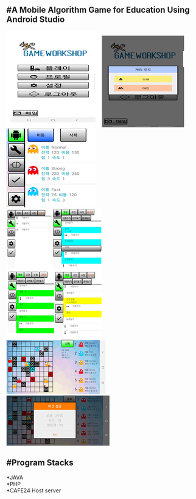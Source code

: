 #A Mobile Algorithm Game for Education Using Android Studio  
---
![Menu](./02.png)
![Play](./01.png)
![robot](./05.png)  
![program](./03.png)
![Simulation](./04.png)
![result](./06.png)  
  
#Program Stacks
---
*JAVA  
*PHP  
*CAFE24 Host server  
